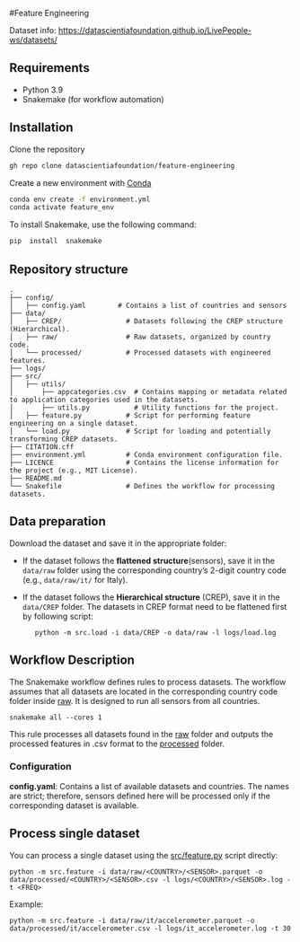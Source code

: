 
#Feature Engineering

Dataset info:
https://datascientiafoundation.github.io/LivePeople-ws/datasets/

## Requirements

- Python 3.9
- Snakemake (for workflow automation)

## Installation

Clone the repository

```bash
gh repo clone datascientiafoundation/feature-engineering
```

Create a new environment with [Conda](https://docs.conda.io/en/latest/)

```bash
conda env create -f environment.yml
conda activate feature_env
```

To install Snakemake, use the following command:

```bash
pip  install  snakemake
```

## Repository structure

```
.
├── config/
│   ├── config.yaml        # Contains a list of countries and sensors 
├── data/
│   ├── CREP/                # Datasets following the CREP structure (Hierarchical).
│   ├── raw/                 # Raw datasets, organized by country code.
│   └── processed/           # Processed datasets with engineered features.
├── logs/
├── src/
│   ├── utils/
│       ├── appcategories.csv  # Contains mapping or metadata related to application categories used in the datasets.
│       ├── utils.py           # Utility functions for the project.
│   ├── feature.py           # Script for performing feature engineering on a single dataset.
│   └── load.py              # Script for loading and potentially transforming CREP datasets.
├── CITATION.cff
├── environment.yml          # Conda environment configuration file.
├── LICENCE                  # Contains the license information for the project (e.g., MIT License).
├── README.md
└── Snakefile                # Defines the workflow for processing datasets.

```

## Data preparation

Download the dataset and save it in the appropriate folder:
   - If the dataset follows the **flattened structure**(sensors), save it in the `data/raw` folder using the corresponding country’s 2-digit country code (e.g., `data/raw/it/` for Italy).
   
   - If the dataset follows the **Hierarchical structure** (CREP), save it in the `data/CREP` folder. The datasets in CREP format need to be flattened first by following script: 

		    python -m src.load -i data/CREP -o data/raw -l logs/load.log


## Workflow Description
The Snakemake workflow defines rules to process datasets. The workflow assumes that all datasets are located in the corresponding country code folder inside [raw](data/raw). It is designed to run all sensors from all countries.

    snakemake all --cores 1

This rule processes all datasets found in the [raw](data/raw) folder and outputs the processed features in .csv format to the [processed](data/processed) folder.



### Configuration
**config.yaml**: Contains a list of available datasets and countries. The names are strict; therefore, sensors defined here will be processed only if the corresponding dataset is available.

## Process single dataset

You can process a single dataset using the [src/feature.py](src/feature) script directly:

    python -m src.feature -i data/raw/<COUNTRY>/<SENSOR>.parquet -o data/processed/<COUNTRY>/<SENSOR>.csv -l logs/<COUNTRY>/<SENSOR>.log -t <FREQ>

Example: 

    python -m src.feature -i data/raw/it/accelerometer.parquet -o data/processed/it/accelerometer.csv -l logs/it_accelerometer.log -t 30
